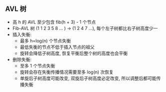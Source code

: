 ## AVL 树
- 高 h 的 AVL 至少包含 fib(h + 3) - 1 个节点
- Fib-AVL 树 (1 1 2 3 5 8 ... ) -> (1 2 4 7 ...), 每个左子树都比右子树高度少一
- 插入失衡: 
  - 最多 h=log(n) 个节点失衡
  - 最低失衡的节点不低于插入节点的祖父
  - 旋转会降低子树高度, 恢复平衡后整个树的高度也会平衡
- 删除失衡:
  - 至多 1 个节点失衡
  - 旋转会存在失衡传播情况需要至多 log(n) 次恢复
  - 单旋后子树高度可能改变, 双旋后子树高度必定改变, 所以调整后都可能传播失衡
